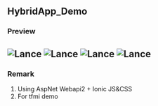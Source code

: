 
## HybridApp_Demo
### Preview
![Lance](http://portal.wegames.tw/tfmi_01.png)
![Lance](http://portal.wegames.tw/tfmi_02.png)
![Lance](http://portal.wegames.tw/tfmi_03.png)
![Lance](http://portal.wegames.tw/tfmi_04.png)
--
### Remark
1. Using AspNet Webapi2 + Ionic JS&CSS
2. For tfmi demo
 
